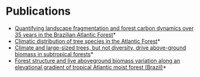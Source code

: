 # Publications

* [Quantifying landscape fragmentation and forest carbon dynamics over 35 years in the Brazilian Atlantic Forest](https://iopscience.iop.org/article/10.1088/1748-9326/ad281c)*
* [Climatic distribution of tree species in the Atlantic Forest](https://onlinelibrary.wiley.com/doi/10.1111/btp.13140)*
* [Climate and large-sized trees, but not diversity, drive above-ground biomass in subtropical forests](https://www.sciencedirect.com/science/article/pii/S0378112721002140)*
* [Forest structure and live aboveground biomass variation along an elevational gradient of tropical Atlantic moist forest (Brazil)](https://www.sciencedirect.com/science/article/pii/S0378112710002926?pes=vor&utm_source=sciencedirect_contenthosting&getft_integrator=sciencedirect_contenthosting)*

